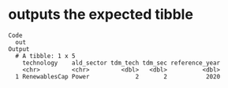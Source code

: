 # outputs the expected tibble

    Code
      out
    Output
      # A tibble: 1 x 5
        technology    ald_sector tdm_tech tdm_sec reference_year
        <chr>         <chr>         <dbl>   <dbl>          <dbl>
      1 RenewablesCap Power             2       2           2020

